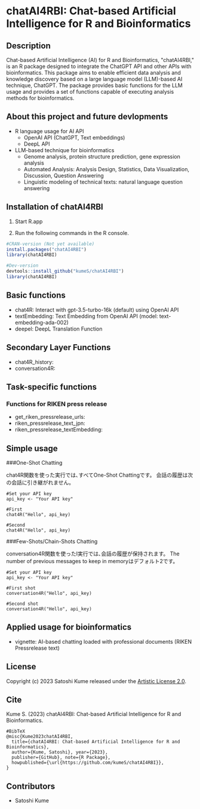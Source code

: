# chatAI4RBI: Chat-based Artificial Intelligence for R and Bioinformatics

## Description

Chat-based Artificial Intelligence (AI) for R and Bioinformatics, "chatAI4RBI," is an R package designed to integrate the ChatGPT API and other APIs with bioinformatics. This package aims to enable efficient data analysis and knowledge discovery based on a large language model (LLM)-based AI technique, ChatGPT. The package provides basic functions for the LLM usage and provides a set of functions capable of executing analysis methods for bioinformatics.

## About this project and future devlopments

- R language usage for AI API
  - OpenAI API (ChatGPT, Text embeddings)
  - DeepL API
- LLM-based technique for bioinformatics
  - Genome analysis, protein structure prediction, gene expression analysis
  - Automated Analysis: Analysis Design, Statistics, Data Visualization, Discussion, Question Answering
  - Linguistic modeling of technical texts: natural language question answering

## Installation of chatAI4RBI

1. Start R.app

2. Run the following commands in the R console.

```r
#CRAN-version (Not yet available)
install.packages("chatAI4RBI")
library(chatAI4RBI)

#Dev-version
devtools::install_github("kumeS/chatAI4RBI")
library(chatAI4RBI)
```

## Basic functions

- chat4R: Interact with gpt-3.5-turbo-16k (default) using OpenAI API
- textEmbedding: Text Embedding from OpenAI API (model: text-embedding-ada-002)
- deepel: DeepL Translation Function

## Secondary Layer Functions

- chat4R_history:
- conversation4R: 

## Task-specific functions

### Functions for RIKEN press release

- get_riken_pressrelease_urls:
- riken_pressrelease_text_jpn: 
- riken_pressrelease_textEmbedding:

## Simple usage

###One-Shot Chatting

chat4R関数を使った実行では､すべてOne-Shot Chattingです。
会話の履歴は次の会話に引き継がれません。

```{r}
#Set your API key
api_key <- "Your API key"

#First
chat4R("Hello", api_key)

#Second
chat4R("Hello", api_key)
```

###Few-Shots/Chain-Shots Chatting

conversation4R関数を使ったI実行では､会話の履歴が保持されます。
The number of previous messages to keep in memoryはデフォルト2です。

```{r}
#Set your API key
api_key <- "Your API key"

#First shot
conversation4R("Hello", api_key)

#Second shot
conversation4R("Hello", api_key)
```

## Applied usage for bioinformatics

- vignette: AI-based chatting loaded with professional documents (RIKEN Pressrelease text)

## License

Copyright (c) 2023 Satoshi Kume released under the [Artistic License 2.0](http://www.perlfoundation.org/artistic_license_2_0).

## Cite

Kume S. (2023) chatAI4RBI: Chat-based Artificial Intelligence for R and Bioinformatics.

```
#BibTeX
@misc{Kume2023chatAI4RBI,
  title={chatAI4RBI: Chat-based Artificial Intelligence for R and Bioinformatics},
  author={Kume, Satoshi}, year={2023},
  publisher={GitHub}, note={R Package},
  howpublished={\url{https://github.com/kumeS/chatAI4RBI}},
}
```

## Contributors

- Satoshi Kume

